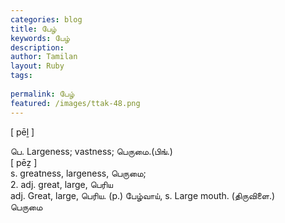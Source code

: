 ```yaml
---
categories: blog
title: பேழ்
keywords: பேழ்
description: 
author: Tamilan
layout: Ruby
tags: 
 
permalink: பேழ்
featured: /images/ttak-48.png
---
```

  
[ pēḻ ]  
  
பெ. Largeness; vastness; பெருமை.(பிங்.)  
[ pēẕ ]  
s. greatness, largeness, பெருமை;  
2. adj. great, large, பெரிய  
adj. Great, large, பெரிய. (p.) பேழ்வாய், s. Large mouth. (திருவிளை.)  
பெருமை